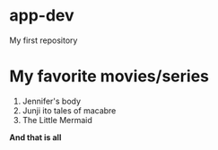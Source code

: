 # app-dev
My first repository
# My favorite movies/series

1. Jennifer's body
2. Junji ito tales of macabre
3. The Little Mermaid

**And that is all**   

